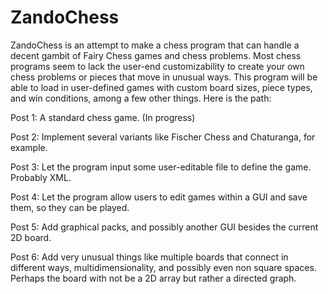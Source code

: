 # ZandoChess
ZandoChess is an attempt to make a chess program that can handle a decent gambit of Fairy Chess games and chess problems. Most chess programs seem to lack the user-end customizability to create your own chess problems or pieces that move in unusual ways. This program will be able to load in user-defined games with custom board sizes, piece types, and win conditions, among a few other things. Here is the path:

Post 1: A standard chess game. (In progress)

Post 2: Implement several variants like Fischer Chess and Chaturanga, for example.

Post 3: Let the program input some user-editable file to define the game. Probably XML.

Post 4: Let the program allow users to edit games within a GUI and save them, so they can be played.

Post 5: Add graphical packs, and possibly another GUI besides the current 2D board.

Post 6: Add very unusual things like multiple boards that connect in different ways, multidimensionality, and possibly even non square spaces. Perhaps the board with not be a 2D array but rather a directed graph.
